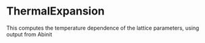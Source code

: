 # ThermalExpansion
This computes the temperature dependence of the lattice parameters, using output from Abinit
